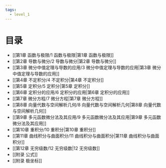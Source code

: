 ```yaml
---
tags:
  - level_1
---
```


# 目录

- [[第1章 函数与极限/1 函数与极限|第1章 函数与极限]]
- [[第2章 导数与微分/2 导数与微分|第2章 导数与微分]]
- [[第3章 微分中值定理与导数的应用/3 微分中值定理与导数的应用|第3章 微分中值定理与导数的应用]]
- [[第4章 不定积分/4 不定积分|第4章 不定积分]]
- [[第5章 定积分/5 定积分|第5章 定积分]]
- [[第6章 定积分的应用/6 定积分的应用|第6章 定积分的应用]]
- [[第7章 微分方程/7 微分方程|第7章 微分方程]]
- [[第8章 向量代数与空间解析几何/8 向量代数与空间解析几何|第8章 向量代数与空间解析几何]]
- [[第9章 多元函数微分法及其应用/9 多元函数微分法及其应用|第9章 多元函数微分法及其应用]]
- [[第10章 重积分/10 重积分|第10章 重积分]]
- [[第11章 曲线积分与曲面积分/11 曲线积分与曲面积分|第11章 曲线积分与曲面积分]]
- [[第12章 无穷级数/12 无穷级数|12 无穷级数]]
- [[附录 公式]]
- [[附录 极坐标]]
